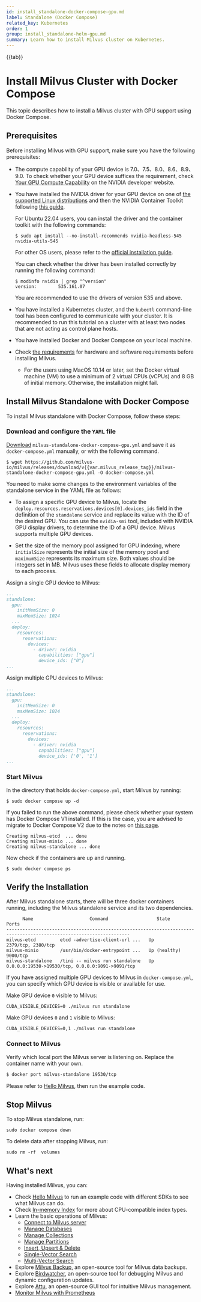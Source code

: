 ```yaml
---
id: install_standalone-docker-compose-gpu.md
label: Standalone (Docker Compose)
related_key: Kubernetes
order: 1
group: install_standalone-helm-gpu.md
summary: Learn how to install Milvus cluster on Kubernetes.
---
```


{{tab}}

# Install Milvus Cluster with Docker Compose

This topic describes how to install a Milvus cluster with GPU support using Docker Compose.

## Prerequisites

Before installing Milvus with GPU support, make sure you have the following prerequisites:

- The compute capability of your GPU device is 7.0、7.5、8.0、8.6、8.9、9.0. To check whether your GPU device suffices the requirement, check [Your GPU Compute Capability](https://developer.nvidia.com/cuda-gpus) on the NVIDIA developer website.

- You have installed the NVIDIA driver for your GPU device on one of [the supported Linux distributions](https://docs.nvidia.com/datacenter/cloud-native/container-toolkit/latest/install-guide.html#linux-distributions) and then the NVIDIA Container Toolkit following [this guide](https://docs.nvidia.com/datacenter/cloud-native/container-toolkit/latest/install-guide.html).

  For Ubuntu 22.04 users, you can install the driver and the container toolkit with the following commands:

  ```shell
  $ sudo apt install --no-install-recommends nvidia-headless-545 nvidia-utils-545
  ```

  For other OS users, please refer to the [official installation guide](https://docs.nvidia.com/datacenter/cloud-native/container-toolkit/install-guide.html#installing-on-ubuntu-and-debian).

  You can check whether the driver has been installed correctly by running the following command:

  ```shell
  $ modinfo nvidia | grep "^version"
  version:        535.161.07
  ```

  You are recommended to use the drivers of version 535 and above.

- You have installed a Kubernetes cluster, and the `kubectl` command-line tool has been configured to communicate with your cluster. It is recommended to run this tutorial on a cluster with at least two nodes that are not acting as control plane hosts.

- You have installed Docker and Docker Compose on your local machine.
- Check [the requirements](prerequisite-docker.md) for hardware and software requirements before installing Milvus.

  - For the users using MacOS 10.14 or later, set the Docker virtual machine (VM) to use a minimum of 2 virtual CPUs (vCPUs) and 8 GB of initial memory. Otherwise, the installation might fail.

## Install Milvus Standalone with Docker Compose

To install Milvus standalone with Docker Compose, follow these steps:

### Download and configure the `YAML` file

[Download](https://github.com/milvus-io/milvus/releases/download/v{{var.milvus_release_tag}}/milvus-standalone-docker-compose-gpu.yml) `milvus-standalone-docker-compose-gpu.yml` and save it as `docker-compose.yml` manually, or with the following command.

  ```
  $ wget https://github.com/milvus-io/milvus/releases/download/v{{var.milvus_release_tag}}/milvus-standalone-docker-compose-gpu.yml -O docker-compose.yml
  ```

  You need to make some changes to the environment variables of the standalone service in the YAML file as follows:

  - To assign a specific GPU device to Milvus, locate the `deploy.resources.reservations.devices[0].devices_ids` field in the definition of the `standalone` service and replace its value with the ID of the desired GPU. You can use the `nvidia-smi` tool, included with NVIDIA GPU display drivers, to determine the ID of a GPU device. Milvus supports multiple GPU devices.

  - Set the size of the memory pool assigned for GPU indexing, where `initialSize` represents the initial size of the memory pool and `maximumSize` represents its maximum size. Both values should be integers set in MB. Milvus uses these fields to allocate display memory to each process.

  Assign a single GPU device to Milvus:

  ```yaml
  ...
  standalone:
    gpu:
      initMemSize: 0
      maxMemSize: 1024
    ...
    deploy:
      resources:
        reservations:
          devices:
            - driver: nvidia
              capabilities: ["gpu"]
              device_ids: ["0"]
  ...
  ```

  Assign multiple GPU devices to Milvus:

  ```yaml
  ...
  standalone:
    gpu:
      initMemSize: 0
      maxMemSize: 1024
    ...
    deploy:
      resources:
        reservations:
          devices:
            - driver: nvidia
              capabilities: ["gpu"]
              device_ids: ['0', '1']
  ...
  ```

### Start Milvus

In the directory that holds `docker-compose.yml`, start Milvus by running:

```shell
$ sudo docker compose up -d
```

<div class="alert note">

If you failed to run the above command, please check whether your system has Docker Compose V1 installed. If this is the case, you are advised to migrate to Docker Compose V2 due to the notes on [this page](https://docs.docker.com/compose/).

</div>

```text
Creating milvus-etcd  ... done
Creating milvus-minio ... done
Creating milvus-standalone ... done
```

Now check if the containers are up and running.

```
$ sudo docker compose ps
```

## Verify the Installation

After Milvus standalone starts, there will be three docker containers running, including the Milvus standalone service and its two dependencies.

```
      Name                     Command                  State                            Ports
--------------------------------------------------------------------------------------------------------------------
milvus-etcd         etcd -advertise-client-url ...   Up             2379/tcp, 2380/tcp
milvus-minio        /usr/bin/docker-entrypoint ...   Up (healthy)   9000/tcp
milvus-standalone   /tini -- milvus run standalone   Up             0.0.0.0:19530->19530/tcp, 0.0.0.0:9091->9091/tcp
```

If you have assigned multiple GPU devices to Milvus in `docker-compose.yml`, you can specify which GPU device is visible or available for use.

Make GPU device `0` visible to Milvus:

```shell
CUDA_VISIBLE_DEVICES=0 ./milvus run standalone
```

Make GPU devices `0` and `1` visible to Milvus:

```shell
CUDA_VISIBLE_DEVICES=0,1 ./milvus run standalone
```

### Connect to Milvus

Verify which local port the Milvus server is listening on. Replace the container name with your own.

```bash
$ docker port milvus-standalone 19530/tcp
```

Please refer to [Hello Milvus](https://milvus.io/docs/example_code.md), then run the example code.

## Stop Milvus

To stop Milvus standalone, run:
```
sudo docker compose down
```

To delete data after stopping Milvus, run:
```
sudo rm -rf  volumes
```

## What's next

Having installed Milvus, you can:
- Check [Hello Milvus](quickstart.md) to run an example code with different SDKs to see what Milvus can do.
- Check [In-memory Index](index.md) for more about CPU-compatible index types.
- Learn the basic operations of Milvus:
  - [Connect to Milvus server](manage_connection.md)
  - [Manage Databases](manage_databases.md)
  - [Manage Collections](manage-collections.md)
  - [Manage Partitions](manage-partitions.md)
  - [Insert, Upsert & Delete](insert-update-delete.md)
  - [Single-Vector Search](single-vector-search.md)
  - [Multi-Vector Search](multi-vector-search.md)
- Explore [Milvus Backup](milvus_backup_overview.md), an open-source tool for Milvus data backups.
- Explore [Birdwatcher](birdwatcher_overview.md), an open-source tool for debugging Milvus and dynamic configuration updates.
- Explore [Attu](https://milvus.io/docs/attu.md), an open-source GUI tool for intuitive Milvus management.
- [Monitor Milvus with Prometheus](monitor.md)

